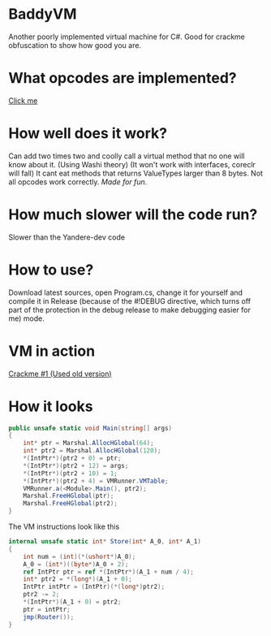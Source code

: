 # BaddyVM
Another poorly implemented virtual machine for C#.
Good for crackme obfuscation to show how good you are.

# What opcodes are implemented?
[Click me](https://github.com/BadRyuner/BaddyVM/blob/master/BaddyVM/VM/VMCore.cs#L115)

# How well does it work?
Can add two times two and coolly call a virtual method that no one will know about it. (Using Washi theory) (It won't work with interfaces, coreclr will fall)
It cant eat methods that returns ValueTypes larger than 8 bytes.
Not all opcodes work correctly. 
_*Made for fun.*_

# How much slower will the code run?
Slower than the Yandere-dev code

# How to use?
Download latest sources, open Program.cs, change it for yourself and compile it in Release (because of the #!DEBUG directive, which turns off part of the protection in the debug release to make debugging easier for me) mode.

# VM in action
[Crackme #1 (Used old version)](https://crackmes.one/crackme/648c69d033c5d4393891394c)

# How it looks
```csharp
public unsafe static void Main(string[] args)
{
	int* ptr = Marshal.AllocHGlobal(64);
	int* ptr2 = Marshal.AllocHGlobal(120);
	*(IntPtr*)(ptr2 + 0) = ptr;
	*(IntPtr*)(ptr2 + 12) = args;
	*(IntPtr*)(ptr2 + 10) = 1;
	*(IntPtr*)(ptr2 + 4) = VMRunner.VMTable;
	VMRunner.a(<Module>.Main(), ptr2);
	Marshal.FreeHGlobal(ptr);
	Marshal.FreeHGlobal(ptr2);
}
```
The VM instructions look like this
```csharp
internal unsafe static int* Store(int* A_0, int* A_1)
{
	int num = (int)(*(ushort*)A_0);
	A_0 = (int*)((byte*)A_0 + 2);
	ref IntPtr ptr = ref *(IntPtr*)(A_1 + num / 4);
	int* ptr2 = *(long*)(A_1 + 0);
	IntPtr intPtr = (IntPtr)(*(long*)ptr2);
	ptr2 -= 2;
	*(IntPtr*)(A_1 + 0) = ptr2;
	ptr = intPtr;
	jmp(Router());
}
```